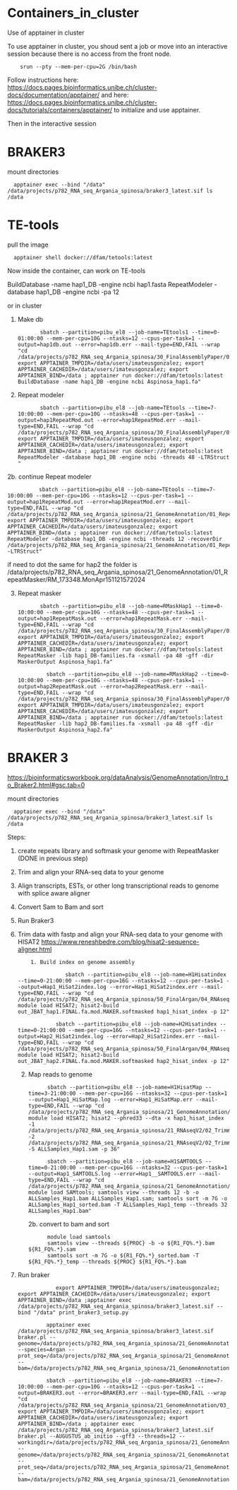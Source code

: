 # Containers_in_cluster
Use of apptainer in cluster


To use apptainer in cluster, you shoud sent a job or move into an interactive session because there is no access from the front node.

        srun --pty --mem-per-cpu=2G /bin/bash


Follow instructions here: https://docs.pages.bioinformatics.unibe.ch/cluster-docs/documentation/apptainer/ 
and here: https://docs.pages.bioinformatics.unibe.ch/cluster-docs/tutorials/containers/apptainer/ to initialize and use apptainer.

Then in the interactive session

# BRAKER3

mount directories

      apptainer exec --bind "/data" /data/projects/p782_RNA_seq_Argania_spinosa/braker3_latest.sif ls /data






# TE-tools

pull the image


      apptainer shell docker://dfam/tetools:latest


Now inside the container, can work on TE-tools


BuildDatabase -name hap1_DB -engine ncbi hap1.fasta 
RepeatModeler -database hap1_DB -engine ncbi -pa 12


or in cluster

1. Make db

              sbatch --partition=pibu_el8 --job-name=TEtools1 --time=0-01:00:00 --mem-per-cpu=10G --ntasks=12 --cpus-per-task=1 --output=hap1db.out --error=hap1db.err --mail-type=END,FAIL --wrap "cd /data/projects/p782_RNA_seq_Argania_spinosa/30_FinalAssemblyPaper/03_RepeatMasker/01_hap1; export APPTAINER_TMPDIR=/data/users/imateusgonzalez; export APPTAINER_CACHEDIR=/data/users/imateusgonzalez; export APPTAINER_BIND=/data ; apptainer run docker://dfam/tetools:latest BuildDatabase -name hap1_DB -engine ncbi Aspinosa_hap1.fa"


2. Repeat modeler

              sbatch --partition=pibu_el8 --job-name=TEtools --time=7-10:00:00 --mem-per-cpu=10G --ntasks=48 --cpus-per-task=1 --output=hap1RepeatMod.out --error=hap1RepeatMod.err --mail-type=END,FAIL --wrap "cd /data/projects/p782_RNA_seq_Argania_spinosa/30_FinalAssemblyPaper/03_RepeatMasker/01_hap1; export APPTAINER_TMPDIR=/data/users/imateusgonzalez; export APPTAINER_CACHEDIR=/data/users/imateusgonzalez; export APPTAINER_BIND=/data ; apptainer run docker://dfam/tetools:latest RepeatModeler -database hap1_DB -engine ncbi -threads 48 -LTRStruct "

2b. continue Repeat modeler

              sbatch --partition=pibu_el8 --job-name=TEtools --time=7-10:00:00 --mem-per-cpu=10G --ntasks=12 --cpus-per-task=1 --output=hap1RepeatMod.out --error=hap1RepeatMod.err --mail-type=END,FAIL --wrap "cd /data/projects/p782_RNA_seq_Argania_spinosa/21_GenomeAnnotation/01_RepeatMasker/; export APPTAINER_TMPDIR=/data/users/imateusgonzalez; export APPTAINER_CACHEDIR=/data/users/imateusgonzalez; export APPTAINER_BIND=/data ; apptainer run docker://dfam/tetools:latest RepeatModeler -database hap1_DB -engine ncbi -threads 12 -recoverDir /data/projects/p782_RNA_seq_Argania_spinosa/21_GenomeAnnotation/01_RepeatMasker/RM_133275.MonApr151121242024 -LTRStruct"

if need to dot the same for hap2 the folder is /data/projects/p782_RNA_seq_Argania_spinosa/21_GenomeAnnotation/01_RepeatMasker/RM_173348.MonApr151121572024


3. Repeat masker

              sbatch --partition=pibu_el8 --job-name=RMaskHap1 --time=0-10:00:00 --mem-per-cpu=10G --ntasks=48 --cpus-per-task=1 --output=hap1RepeatMask.out --error=hap1RepeatMask.err --mail-type=END,FAIL --wrap "cd /data/projects/p782_RNA_seq_Argania_spinosa/30_FinalAssemblyPaper/03_RepeatMasker/01_hap1; export APPTAINER_TMPDIR=/data/users/imateusgonzalez; export APPTAINER_CACHEDIR=/data/users/imateusgonzalez; export APPTAINER_BIND=/data ; apptainer run docker://dfam/tetools:latest RepeatMasker -lib hap1_DB-families.fa -xsmall -pa 48 -gff -dir MaskerOutput Aspinosa_hap1.fa"

                sbatch --partition=pibu_el8 --job-name=RMaskHap2 --time=0-10:00:00 --mem-per-cpu=10G --ntasks=48 --cpus-per-task=1 --output=hap2RepeatMask.out --error=hap2RepeatMask.err --mail-type=END,FAIL --wrap "cd /data/projects/p782_RNA_seq_Argania_spinosa/30_FinalAssemblyPaper/03_RepeatMasker/02_hap2; export APPTAINER_TMPDIR=/data/users/imateusgonzalez; export APPTAINER_CACHEDIR=/data/users/imateusgonzalez; export APPTAINER_BIND=/data ; apptainer run docker://dfam/tetools:latest RepeatMasker -lib hap2_DB-families.fa -xsmall -pa 48 -gff -dir MaskerOutput Aspinosa_hap2.fa"


# BRAKER 3
https://bioinformaticsworkbook.org/dataAnalysis/GenomeAnnotation/Intro_to_Braker2.html#gsc.tab=0

mount directories

      apptainer exec --bind "/data" /data/projects/p782_RNA_seq_Argania_spinosa/braker3_latest.sif ls /data

Steps:
1. create repeats library and softmask your genome with RepeatMasker (DONE in previous step)
2. Trim and align your RNA-seq data to your genome
3. Align transcripts, ESTs, or other long transcriptional reads to genome with splice aware aligner
4. Convert Sam to Bam and sort
5. Run Braker3


2. Trim data with fastp and align your RNA-seq data to your genome with HISAT2
https://www.reneshbedre.com/blog/hisat2-sequence-aligner.html



           1. Build index on genome assembly

                      sbatch --partition=pibu_el8 --job-name=H1Hisatindex --time=0-21:00:00 --mem-per-cpu=16G --ntasks=12 --cpus-per-task=1 --output=Hap1_HiSat2index.log --error=Hap1_HiSat2index.err --mail-type=END,FAIL --wrap "cd /data/projects/p782_RNA_seq_Argania_spinosa/50_FinalArgan/04_RNAseqMapping/01_hap1; module load HISAT2; hisat2-build out_JBAT_hap1.FINAL.fa.mod.MAKER.softmasked hap1_hisat_index -p 12"

                   sbatch --partition=pibu_el8 --job-name=H2Hisatindex --time=0-21:00:00 --mem-per-cpu=16G --ntasks=12 --cpus-per-task=1 --output=Hap2_HiSat2index.log --error=Hap2_HiSat2index.err --mail-type=END,FAIL --wrap "cd /data/projects/p782_RNA_seq_Argania_spinosa/50_FinalArgan/04_RNAseqMapping/02_hap2; module load HISAT2; hisat2-build out_JBAT_hap2.FINAL.fa.mod.MAKER.softmasked hap2_hisat_index -p 12"

   2. Map reads to genome


                sbatch --partition=pibu_el8 --job-name=H1HisatMap --time=3-21:00:00 --mem-per-cpu=16G --ntasks=32 --cpus-per-task=1 --output=Hap1_HiSatMap.log --error=Hap1_HiSatMap.err --mail-type=END,FAIL --wrap "cd /data/projects/p782_RNA_seq_Argania_spinosa/21_GenomeAnnotation/02_HISAT2_mapping/01_Hap1; module load HISAT2; hisat2 --phred33 --dta -x hap1_hisat_index -1 /data/projects/p782_RNA_seq_Argania_spinosa/21_RNAseqV2/02_TrimmedData/1A_1_trimmed.fastq.gz,/data/projects/p782_RNA_seq_Argania_spinosa/21_RNAseqV2/02_TrimmedData/2A_1_trimmed.fastq.gz,/data/projects/p782_RNA_seq_Argania_spinosa/21_RNAseqV2/02_TrimmedData/3A_1_trimmed.fastq.gz,/data/projects/p782_RNA_seq_Argania_spinosa/21_RNAseqV2/02_TrimmedData/4A_1_trimmed.fastq.gz,/data/projects/p782_RNA_seq_Argania_spinosa/21_RNAseqV2/02_TrimmedData/5A_1_trimmed.fastq.gz,/data/projects/p782_RNA_seq_Argania_spinosa/21_RNAseqV2/02_TrimmedData/6A_1_trimmed.fastq.gz,/data/projects/p782_RNA_seq_Argania_spinosa/21_RNAseqV2/02_TrimmedData/7A_1_trimmed.fastq.gz,/data/projects/p782_RNA_seq_Argania_spinosa/21_RNAseqV2/02_TrimmedData/8A_1_trimmed.fastq.gz,/data/projects/p782_RNA_seq_Argania_spinosa/21_RNAseqV2/02_TrimmedData/9A_1_trimmed.fastq.gz,/data/projects/p782_RNA_seq_Argania_spinosa/21_RNAseqV2/02_TrimmedData/10A_1_trimmed.fastq.gz,/data/projects/p782_RNA_seq_Argania_spinosa/21_RNAseqV2/02_TrimmedData/11A_1_trimmed.fastq.gz,/data/projects/p782_RNA_seq_Argania_spinosa/21_RNAseqV2/02_TrimmedData/12A_1_trimmed.fastq.gz -2 /data/projects/p782_RNA_seq_Argania_spinosa/21_RNAseqV2/02_TrimmedData/1A_2_trimmed.fastq.gz,/data/projects/p782_RNA_seq_Argania_spinosa/21_RNAseqV2/02_TrimmedData/2A_2_trimmed.fastq.gz,/data/projects/p782_RNA_seq_Argania_spinosa/21_RNAseqV2/02_TrimmedData/3A_2_trimmed.fastq.gz,/data/projects/p782_RNA_seq_Argania_spinosa/21_RNAseqV2/02_TrimmedData/4A_2_trimmed.fastq.gz,/data/projects/p782_RNA_seq_Argania_spinosa/21_RNAseqV2/02_TrimmedData/5A_2_trimmed.fastq.gz,/data/projects/p782_RNA_seq_Argania_spinosa/21_RNAseqV2/02_TrimmedData/6A_2_trimmed.fastq.gz,/data/projects/p782_RNA_seq_Argania_spinosa/21_RNAseqV2/02_TrimmedData/7A_2_trimmed.fastq.gz,/data/projects/p782_RNA_seq_Argania_spinosa/21_RNAseqV2/02_TrimmedData/8A_2_trimmed.fastq.gz,/data/projects/p782_RNA_seq_Argania_spinosa/21_RNAseqV2/02_TrimmedData/9A_2_trimmed.fastq.gz,/data/projects/p782_RNA_seq_Argania_spinosa/21_RNAseqV2/02_TrimmedData/10A_2_trimmed.fastq.gz,/data/projects/p782_RNA_seq_Argania_spinosa/21_RNAseqV2/02_TrimmedData/11A_2_trimmed.fastq.gz,/data/projects/p782_RNA_seq_Argania_spinosa/21_RNAseqV2/02_TrimmedData/12A_2_trimmed.fastq.gz -S ALLSamples_Hap1.sam -p 36"

                sbatch --partition=pibu_el8 --job-name=H1SAMTOOLS --time=0-21:00:00 --mem-per-cpu=16G --ntasks=32 --cpus-per-task=1 --output=Hap1_SAMTOOLS.log --error=Hap1__SAMTOOLS.err --mail-type=END,FAIL --wrap "cd /data/projects/p782_RNA_seq_Argania_spinosa/21_GenomeAnnotation/02_HISAT2_mapping/01_Hap1; module load SAMtools; samtools view --threads 12 -b -o ALLSamples_Hap1.bam ALLSamples_Hap1.sam; samtools sort -m 7G -o ALLSamples_Hap1_sorted.bam -T ALLSamples_Hap1_temp --threads 32 ALLSamples_Hap1.bam"

                
        2b. convert to bam and sort
                
                module load samtools
                samtools view --threads ${PROC} -b -o ${R1_FQ%.*}.bam ${R1_FQ%.*}.sam
                samtools sort -m 7G -o ${R1_FQ%.*}_sorted.bam -T ${R1_FQ%.*}_temp --threads ${PROC} ${R1_FQ%.*}.bam


        
5. Run braker


                   export APPTAINER_TMPDIR=/data/users/imateusgonzalez; export APPTAINER_CACHEDIR=/data/users/imateusgonzalez; export APPTAINER_BIND=/data ;apptainer exec /data/projects/p782_RNA_seq_Argania_spinosa/braker3_latest.sif --bind "/data" print_braker3_setup.py

                apptainer exec /data/projects/p782_RNA_seq_Argania_spinosa/braker3_latest.sif braker.pl --genome=/data/projects/p782_RNA_seq_Argania_spinosa/21_GenomeAnnotation/01_RepeatMasker/01_Hap1/hap1.fasta.masked --species=Argan --prot_seq=/data/projects/p782_RNA_seq_Argania_spinosa/21_GenomeAnnotation/03_BRAKER/Vitpa_pep_LATEST.fa,/data/projects/p782_RNA_seq_Argania_spinosa/21_GenomeAnnotation/03_BRAKER/miracle_fruit.pep.fa --bam=/data/projects/p782_RNA_seq_Argania_spinosa/21_GenomeAnnotation/02_HISAT2_mapping/01_Hap1/threeControlSamples_Hap1_sorted.bam

                sbatch --partition=pibu_el8 --job-name=BRAKER3 --time=7-10:00:00 --mem-per-cpu=10G --ntasks=12 --cpus-per-task=1 --output=BRAKER3.out --error=BRAKER3.err --mail-type=END,FAIL --wrap "cd /data/projects/p782_RNA_seq_Argania_spinosa/21_GenomeAnnotation/03_BRAKER; export APPTAINER_TMPDIR=/data/users/imateusgonzalez; export APPTAINER_CACHEDIR=/data/users/imateusgonzalez; export APPTAINER_BIND=/data ; apptainer exec /data/projects/p782_RNA_seq_Argania_spinosa/braker3_latest.sif braker.pl --AUGUSTUS_ab_initio --gff3 --threads=12 --workingdir=/data/projects/p782_RNA_seq_Argania_spinosa/21_GenomeAnnotation/03_BRAKER/01_Hap1 --genome=/data/projects/p782_RNA_seq_Argania_spinosa/21_GenomeAnnotation/01_RepeatMasker/01_Hap1/hap1.fasta.masked --prot_seq=/data/projects/p782_RNA_seq_Argania_spinosa/21_GenomeAnnotation/03_BRAKER/Vitpa_pep_LATEST.fa,/data/projects/p782_RNA_seq_Argania_spinosa/21_GenomeAnnotation/03_BRAKER/miracle_fruit.pep.fa --bam=/data/projects/p782_RNA_seq_Argania_spinosa/21_GenomeAnnotation/02_HISAT2_mapping/01_Hap1/threeControlSamples_Hap1_sorted.bam"
